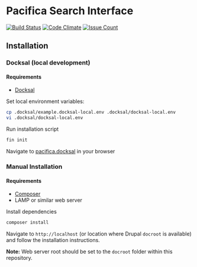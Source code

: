 # Pacifica Search Interface
[![Build Status](https://travis-ci.org/pacifica/pacifica-search.svg?branch=master)](https://travis-ci.org/pacifica/pacifica-search)
[![Code Climate](https://codeclimate.com/github/pacifica/pacifica-search/badges/gpa.svg)](https://codeclimate.com/github/pacifica/pacifica-search)
[![Issue Count](https://codeclimate.com/github/pacifica/pacifica-search/badges/issue_count.svg)](https://codeclimate.com/github/pacifica/pacifica-search)

## Installation
### Docksal (local development)
#### Requirements
* [Docksal](https://docksal.io)

Set local environment variables:

```bash
cp .docksal/example.docksal-local.env .docksal/docksal-local.env
vi .docksal/docksal-local.env
```

Run installation script

```bash
fin init
```

Navigate to [pacifica.docksal](http://pacifica.docksal) in your browser

### Manual Installation
#### Requirements
* [Composer](https://getcomposer.org/download/)
* LAMP or similar web server

Install dependencies

```bash
composer install
```

Navigate to `http://localhost` (or location where Drupal `docroot` is available) and follow the installation instructions.

**Note:** Web server root should be set to the `docroot` folder within this repository.
